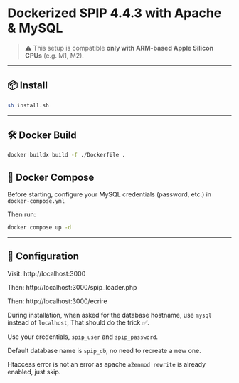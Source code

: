 # Dockerized SPIP 4.4.3 with Apache & MySQL

> ⚠️ This setup is compatible **only with ARM-based Apple Silicon CPUs** (e.g. M1, M2).

---

## 📦 Install

```bash
sh install.sh
```

---

## 🛠 Docker Build

```bash
docker buildx build -f ./Dockerfile .
```

## 🚀 Docker Compose

Before starting, configure your MySQL credentials (password, etc.) in `docker-compose.yml`

Then run:

```bash
docker compose up -d
```

---

## 🔧 Configuration

Visit: http://localhost:3000

Then: http://localhost:3000/spip_loader.php

Then: http://localhost:3000/ecrire

During installation, when asked for the database hostname, use `mysql` instead of `localhost`, That should do the trick ✅.

Use your credentials, `spip_user` and `spip_password`.

Default database name is `spip_db`, no need to recreate a new one.

Htaccess error is not an error as apache `a2enmod rewrite` is already enabled, just skip.

